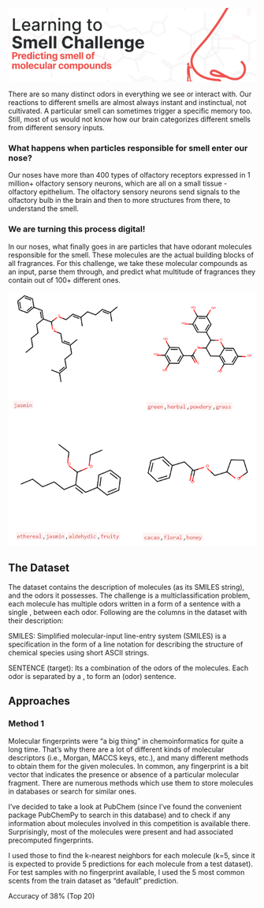 ![](documentation_files/fig.PNG)

There are so many distinct odors in everything we see or interact with. Our reactions to different smells are almost always instant and instinctual, not cultivated. A particular smell can sometimes trigger a specific memory too. Still, most of us would not know how our brain categorizes different smells from different sensory inputs.

### What happens when particles responsible for smell enter our nose?

Our noses have more than 400 types of olfactory receptors expressed in 1 million+ olfactory sensory neurons, which are all on a small tissue - olfactory epithelium. The olfactory sensory neurons send signals to the olfactory bulb in the brain and then to more structures from there, to understand the smell.

### We are turning this process digital!

In our noses, what finally goes in are particles that have odorant molecules responsible for the smell. These molecules are the actual building blocks of all fragrances. For this challenge, we take these molecular compounds as an input, parse them through, and predict what multitude of fragrances they contain out of 100+ different ones.

![](documentation_files/1.PNG)


## The Dataset

The dataset contains the description of molecules (as its SMILES string), and the odors it possesses. The challenge is a multiclassification problem, each molecule has multiple odors written in a form of a sentence with a single , between each odor. Following are the columns in the dataset with their description:

SMILES: Simplified molecular-input line-entry system (SMILES) is a specification in the form of a line notation for describing the structure of chemical species using short ASCII strings.

SENTENCE (target): Its a combination of the odors of the molecules. Each odor is separated by a , to form an (odor) sentence.

## Approaches

### Method 1
Molecular fingerprints were “a big thing” in chemoinformatics for quite a long time. That’s why there are a lot of different kinds of molecular descriptors (i.e., Morgan, MACCS keys, etc.), and many different methods to obtain them for the given molecules.
In common, any fingerprint is a bit vector that indicates the presence or absence of a particular molecular fragment. There are numerous methods which use them to store molecules in databases or search for similar ones.


I’ve decided to take a look at PubChem (since I’ve found the convenient package PubChemPy to search in this database) and to check if any information about molecules involved in this competition is available there. Surprisingly, most of the molecules were present and had associated precomputed fingerprints. 

I used those to find the k-nearest neighbors for each molecule (k=5, since it is expected to provide 5 predictions for each molecule from a test dataset). For test samples with no fingerprint available, I used the 5 most common scents from the train dataset as “default” prediction.

Accuracy of 38% (Top 20)